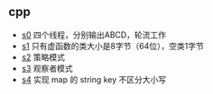## cpp
- [s0](/cpp/s0.c) 四个线程，分别输出ABCD，轮流工作
- [s1](/cpp/s1.cc) 只有虚函数的类大小是8字节（64位），空类1字节
- [s2](/cpp/s2.cc) 策略模式
- [s3](/cpp/s3.cc) 观察者模式
- [s4](/cpp/s4.cc) 实现 map 的 string key 不区分大小写